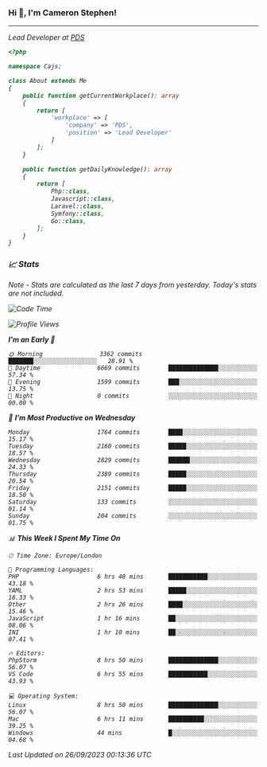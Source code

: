 ### Hi 👋, I'm Cameron Stephen!
<hr>
<p><em>Lead Developer at <a href="https://prindatasolutions.co.uk">PDS</a></p>


```php
<?php

namespace Cajs;

class About extends Me
{
    public function getCurrentWorkplace(): array
    {
        return [
            'workplace' => [
                'company' => 'PDS',
                'position' => 'Lead Developer'
            ]
        ];
    }

    public function getDailyKnowledge(): array
    {
        return [
            Php::class,
            Javascript::class,
            Laravel::class,
            Symfony::class,
            Go::class,
        ];
    }
}
```

### 📈 Stats
<p><em>Note - Stats are calculated as the last 7 days from yesterday. Today's stats are not included.</em></p>


<!--START_SECTION:waka-->
![Code Time](http://img.shields.io/badge/Code%20Time-3%2C545%20hrs%2044%20mins-blue)

![Profile Views](http://img.shields.io/badge/Profile%20Views-0-blue)

**I'm an Early 🐤** 

```text
🌞 Morning                3362 commits        ███████░░░░░░░░░░░░░░░░░░   28.91 % 
🌆 Daytime                6669 commits        ██████████████░░░░░░░░░░░   57.34 % 
🌃 Evening                1599 commits        ███░░░░░░░░░░░░░░░░░░░░░░   13.75 % 
🌙 Night                  0 commits           ░░░░░░░░░░░░░░░░░░░░░░░░░   00.00 % 
```
📅 **I'm Most Productive on Wednesday** 

```text
Monday                   1764 commits        ████░░░░░░░░░░░░░░░░░░░░░   15.17 % 
Tuesday                  2160 commits        █████░░░░░░░░░░░░░░░░░░░░   18.57 % 
Wednesday                2829 commits        ██████░░░░░░░░░░░░░░░░░░░   24.33 % 
Thursday                 2389 commits        █████░░░░░░░░░░░░░░░░░░░░   20.54 % 
Friday                   2151 commits        █████░░░░░░░░░░░░░░░░░░░░   18.50 % 
Saturday                 133 commits         ░░░░░░░░░░░░░░░░░░░░░░░░░   01.14 % 
Sunday                   204 commits         ░░░░░░░░░░░░░░░░░░░░░░░░░   01.75 % 
```


📊 **This Week I Spent My Time On** 

```text
🕑︎ Time Zone: Europe/London

💬 Programming Languages: 
PHP                      6 hrs 48 mins       ███████████░░░░░░░░░░░░░░   43.18 % 
YAML                     2 hrs 53 mins       █████░░░░░░░░░░░░░░░░░░░░   18.33 % 
Other                    2 hrs 26 mins       ████░░░░░░░░░░░░░░░░░░░░░   15.46 % 
JavaScript               1 hr 16 mins        ██░░░░░░░░░░░░░░░░░░░░░░░   08.06 % 
INI                      1 hr 10 mins        ██░░░░░░░░░░░░░░░░░░░░░░░   07.41 % 

🔥 Editors: 
PhpStorm                 8 hrs 50 mins       ██████████████░░░░░░░░░░░   56.07 % 
VS Code                  6 hrs 55 mins       ███████████░░░░░░░░░░░░░░   43.93 % 

💻 Operating System: 
Linux                    8 hrs 50 mins       ██████████████░░░░░░░░░░░   56.07 % 
Mac                      6 hrs 11 mins       ██████████░░░░░░░░░░░░░░░   39.25 % 
Windows                  44 mins             █░░░░░░░░░░░░░░░░░░░░░░░░   04.68 % 
```


 Last Updated on 26/09/2023 00:13:36 UTC
<!--END_SECTION:waka-->
